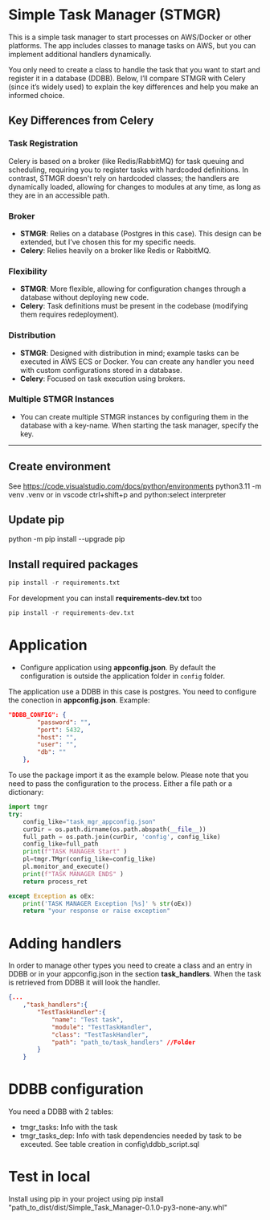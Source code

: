 # Simple Task Manager (STMGR)

This is a simple task manager to start processes on AWS/Docker or other platforms. The app includes classes to manage tasks on AWS, but you can implement additional handlers dynamically.

You only need to create a class to handle the task that you want to start and register it in a database (DDBB). Below, I’ll compare STMGR with Celery (since it’s widely used) to explain the key differences and help you make an informed choice.

## Key Differences from Celery

### Task Registration
Celery is based on a broker (like Redis/RabbitMQ) for task queuing and scheduling, requiring you to register tasks with hardcoded definitions. In contrast, STMGR doesn't rely on hardcoded classes; the handlers are dynamically loaded, allowing for changes to modules at any time, as long as they are in an accessible path.

### Broker
- **STMGR**: Relies on a database (Postgres in this case). This design can be extended, but I’ve chosen this for my specific needs.
- **Celery**: Relies heavily on a broker like Redis or RabbitMQ.

### Flexibility
- **STMGR**: More flexible, allowing for configuration changes through a database without deploying new code.
- **Celery**: Task definitions must be present in the codebase (modifying them requires redeployment).

### Distribution
- **STMGR**: Designed with distribution in mind; example tasks can be executed in AWS ECS or Docker. You can create any handler you need with custom configurations stored in a database.
- **Celery**: Focused on task execution using brokers.

### Multiple STMGR Instances
- You can create multiple STMGR instances by configuring them in the database with a key-name. When starting the task manager, specify the key.

---


## Create environment
See https://code.visualstudio.com/docs/python/environments
python3.11 -m venv .venv
or in vscode ctrl+shift+p and python:select interpreter

## Update pip
python -m pip install --upgrade pip

## Install required packages 
```python
pip install -r requirements.txt
```

For development you can install **requirements-dev.txt** too
```python
pip install -r requirements-dev.txt
```

# Application
- Configure application using **appconfig.json**. By default the configuration is outside the application folder in `config` folder.

The application use a DDBB in this case is postgres. You need to configure the conection in **appconfig.json**. Example:
```json
"DDBB_CONFIG": {
		"password": "",
		"port": 5432,
		"host": "",
		"user": "",
		"db": ""
	},
```

To use the package import it as the example below. Please note that you need to pass the configuration to the process. Either a file path or a dictionary:
```python
import tmgr
try:          
    config_like="task_mgr_appconfig.json" 
    curDir = os.path.dirname(os.path.abspath(__file__))
    full_path = os.path.join(curDir, 'config', config_like)
    config_like=full_path
    print(f"TASK MANAGER Start" )
    pl=tmgr.TMgr(config_like=config_like)
    pl.monitor_and_execute()
    print(f"TASK MANAGER ENDS" )   
    return process_ret 

except Exception as oEx:
    print('TASK MANAGER Exception [%s]' % str(oEx))
    return "your response or raise exception"
```

# Adding handlers
In order to manage other types you need to create a class and an entry in DDBB or in your appconfig.json in the section **task_handlers**. When the task is retrieved from DDBB it will look the handler.

```JSON
{...
	,"task_handlers":{
		"TestTaskHandler":{
			"name": "Test task",
            "module": "TestTaskHandler",
            "class": "TestTaskHandler",
            "path": "path_to/task_handlers" //Folder
		}
    }
```

# DDBB configuration
You need a DDBB with 2  tables:
- tmgr_tasks: Info with the task
- tmgr_tasks_dep: Info with task dependencies needed by task to be exceuted.
See table creation in config\ddbb_script.sql

# Test in local 
Install using pip in your project using
pip install "path_to_dist/dist/Simple_Task_Manager-0.1.0-py3-none-any.whl"
